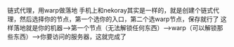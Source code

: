 链式代理，用warp做落地
手机上和nekoray其实是一样的，就是创建个链式代理，然后选择你的节点，第一个选你的入口，第二个选warp节点，保存就行了
这样落地就是你的机器—->第一个节点（无法解锁任何东西）—->warp（可以解锁那些东西）——>你要访问的服务器，这就完成了